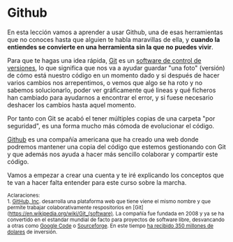 # Github

En esta lección vamos a aprender a usar Github,  una de esas herramientas que no conoces hasta que alguien te habla maravillas de ella, y **cuando la entiendes se convierte en una herramienta sin la que no puedes vivir**.

Para que te hagas una idea rápida, [Git](https://es.wikipedia.org/wiki/Git) es un [software de control de versiones](https://es.wikipedia.org/wiki/Control_de_versiones), lo que significa que nos va a ayudar guardar "una foto" (versión) de cómo está nuestro código en un momento dado y si después de hacer varios cambios nos arrepentimos, o vemos que algo se ha roto y no sabemos solucionarlo, poder ver gráficamente qué lineas y qué ficheros han cambiado para ayudarnos a encontrar el error, y si fuese necesario deshacer los cambios hasta aquel momento.

Por tanto con Git se acabó el tener múltiples copias de una carpeta "por seguridad", es una forma mucho más cómoda de evolucionar el código.

[Github](https://github.com/) es una compañía americana que ha creado una web donde podremos mantener una copia del código que estemos gestionando con Git y que además nos ayuda a hacer más sencillo colaborar y compartir este código.

Vamos a empezar a crear una cuenta y te iré explicando los conceptos que te van a hacer falta entender para este curso sobre la marcha.

<small>Aclaraciones:</small><br>
<small>1. [GitHub, Inc](https://github.com/about). desarrolla una plataforma web que tiene viene el mismo nombre y que permite trabajar colaborativamente respositorios en [Git](https://en.wikipedia.org/wiki/Git_(software). La compañía fue fundada en 2008 y ya se ha convertido en el estandar mundial de facto para proyectos de software libre, desvancando a otras como [Google Code](https://code.google.com/) o [Sourceforge](http://sourceforge.net). En este tiempo [ha recibido 350 millones de dolares](https://www.crunchbase.com/organization/github#/entity) de inversión.</small><br>
